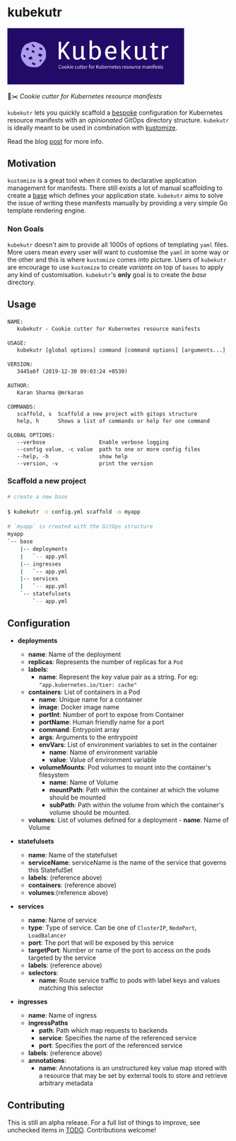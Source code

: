 # kubekutr

<img src="logo.png" alt="drawing" width="400"/>
<!-- ![](logo.png) -->

🍪✂️ _Cookie cutter for Kubernetes resource manifests_

`kubekutr` lets you quickly scaffold a [bespoke](https://github.com/kubernetes-sigs/kustomize/blob/master/docs/glossary.md#bespoke-configuration) configuration for Kubernetes resource manifests with an _opinionated_ GitOps directory structure. `kubekutr` is ideally meant to be used in combination with [kustomize](https://github.com/kubernetes-sigs/kustomize). 

Read the blog [post](https://mrkaran.dev/posts/introducing-kubekutr/) for more info. 

## Motivation

`kustomize` is a great tool when it comes to declarative application management for manifests. There still exists a lot of manual scaffolding to create a [base](https://github.com/kubernetes-sigs/kustomize/blob/master/docs/glossary.md#base) which defines your application state. `kubekutr` aims to solve the issue of writing these manifests manually by providing a very simple Go template rendering engine. 

### Non Goals

`kubekutr` doesn't aim to provide all 1000s of options of templating `yaml` files. More users mean every user will want to customise the `yaml` in some way or the other and this is where `kustomize` comes into picture. Users of `kubekutr` are encourage to use `kustomize` to create _variants_ on top of `bases` to apply any kind of customisation. `kubekutr`'s **only** goal is to create the _base_ directory.

## Usage

```
NAME:
   kubekutr - Cookie cutter for Kubernetes resource manifests

USAGE:
   kubekutr [global options] command [command options] [arguments...]

VERSION:
   3445a6f (2019-12-30 09:03:24 +0530)

AUTHOR:
   Karan Sharma @mrkaran

COMMANDS:
   scaffold, s  Scaffold a new project with gitops structure
   help, h      Shows a list of commands or help for one command

GLOBAL OPTIONS:
   --verbose                 Enable verbose logging
   --config value, -c value  path to one or more config files
   --help, -h                show help
   --version, -v             print the version
```

### Scaffold a new project

```bash
# create a new base

$ kubekutr -c config.yml scaffold -o myapp

# `myapp` is created with the GitOps structure
myapp
`-- base
    |-- deployments
    |   `-- app.yml
    |-- ingresses
    |   `-- app.yml
    |-- services
    |   `-- app.yml
    `-- statefulsets
        `-- app.yml
```

## Configuration

-   **deployments**

    -   **name**: Name of the deployment
    -   **replicas**: Represents the number of replicas for a `Pod`
    -   **labels**:
        - **name**: Represent the key value pair as a string. For eg: `"app.kubernetes.io/tier: cache"`
    -   **containers**: List of containers in a Pod
        - **name**: Unique name for a container
        - **image**: Docker image name
        - **portInt**: Number of port to expose from Container
        - **portName**: Human friendly name for a port
        - **command**: Entrypoint array
        - **args**: Arguments to the entrypoint
        - **envVars**: List of environment variables to set in the container
            - **name**: Name of environment variable
            - **value**: Value of environment variable
        - **volumeMounts**: Pod volumes to mount into the container's filesystem
            - **name**: Name of Volume
            - **mountPath**: Path within the container at which the volume should be mounted
            - **subPath**: Path within the volume from which the container's volume should be mounted.
    -   **volumes**: List of volumes defined for a deployment
            - **name**: Name of Volume

-   **statefulsets**

    -   **name**: Name of the statefulset
    -   **serviceName**: serviceName is the name of the service that governs this StatefulSet
    -   **labels**: (reference above)
    -   **containers**: (reference above)
    -   **volumes**:(reference above)

-   **services**

    -   **name**: Name of service
    -   **type**: Type of service. Can be one of `ClusterIP`, `NodePort`, `LoadBalancer`
    -   **port**: The port that will be exposed by this service
    -   **targetPort**: Number or name of the port to access on the pods targeted by the service
    -   **labels**: (reference above)
    -   **selectors**:
        - **name**:  Route service traffic to pods with label keys and values matching this selector

-   **ingresses**

    -   **name**: Name of ingress
    -   **ingressPaths**
        -   **path**: Path which map requests to backends
        -   **service**: Specifies the name of the referenced service
        -   **port**: Specifies the port of the referenced service
    -   **labels**: (reference above)
    -   **annotations**:
        - **name**:  Annotations is an unstructured key value map stored with a resource that may be set by external tools to store and retrieve arbitrary metadata

## Contributing

This is still an alpha release. For a full list of things to improve, see unchecked items in [TODO](TODO.md).
Contributions welcome!
